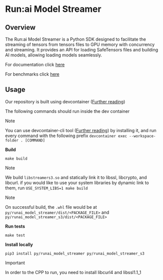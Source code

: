 # Run:ai Model Streamer
## Overview
The Run:ai Model Streamer is a Python SDK designed to facilitate the streaming of tensors from tensors files to GPU memory with concurrency and streaming. It provides an API for loading SafeTensors files and building AI models, allowing loading models seamlessly.

For documentation click [here](docs/README.md)

For benchmarks click [here](docs/src/benchmarks.md)

## Usage
Our repository is built using devcontainer ([Further reading](https://containers.dev/))

The following commands should run inside the dev container

> [!NOTE]
> You can use devcontainer-cli tool ([Further reading](https://github.com/devcontainers/cli)) by installing it, and run every command with the following prefix `devcontainer exec --workspace-folder . [COMMAND]`

**Build**
```
make build
```

> [!NOTE]
> We build `libstreamers3.so` and statically link it to libssl, libcrypto, and libcurl. if you would like to use your system libraries by dynamic link to them, run `USE_SYSTEM_LIBS=1 make build`

> [!NOTE]
> On successful build, the `.whl` file would be at `py/runai_model_streamer/dist/<PACKAGE_FILE>` and `py/runai_model_streamer_s3/dist/<PACKAGE_FILE>`


**Run tests**
```
make test
```

**Install locally**
```
pip3 install py/runai_model_streamer py/runai_model_streamer_s3
```

> [!IMPORTANT]
> In order to the CPP to run, you need to install libcurl4 and libssl1.1_1

